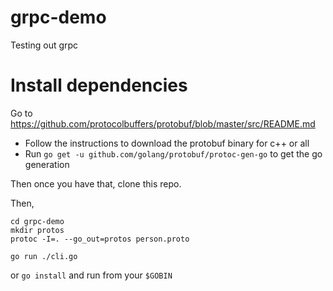 # grpc-demo
Testing out grpc


# Install dependencies

Go to https://github.com/protocolbuffers/protobuf/blob/master/src/README.md

- Follow the instructions to download the protobuf binary for c++ or all
- Run `go get -u github.com/golang/protobuf/protoc-gen-go` to get the go generation


Then once you have that, clone this repo.

Then,

```shell
cd grpc-demo
mkdir protos
protoc -I=. --go_out=protos person.proto
```

`go run ./cli.go`

or `go install` and run from your `$GOBIN`